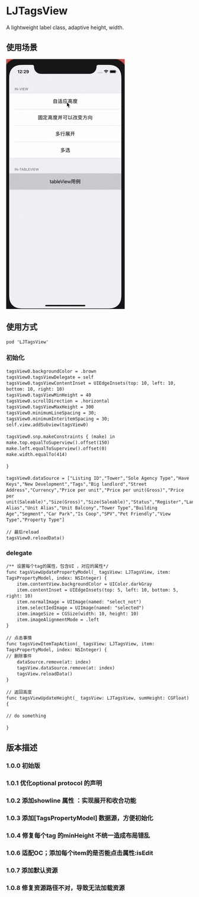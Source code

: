 # LJTagsView
A lightweight label class, adaptive height, width.

## 使用场景

![image](https://github.com/Clemmie-L/LJTagsView/blob/main/image/ezgif-2-923de88307ee.gif)

## 使用方式

    pod 'LJTagsView'

### 初始化

    tagsView0.backgroundColor = .brown
    tagsView0.tagsViewDelegate = self
    tagsView0.tagsViewContentInset = UIEdgeInsets(top: 10, left: 10, bottom: 10, right: 10)
    tagsView0.tagsViewMinHeight = 40
    tagsView0.scrollDirection = .horizontal
    tagsView0.tagsViewMaxHeight = 300
    tagsView0.minimumLineSpacing = 30;
    tagsView0.minimumInteritemSpacing = 30;
    self.view.addSubview(tagsView0)
    
    tagsView0.snp.makeConstraints { (make) in
    make.top.equalToSuperview().offset(150)
    make.left.equalToSuperview().offset(0)
    make.width.equalTo(414)
    
    }

    tagsView0.dataSource = ["Listing ID","Tower","Sole Agency Type","Have Keys","New Development","Tags","Big landlord","Street Address","Currency","Price per unit","Price per unit(Gross)","Price per unit(Saleable)","Size(Gross)","Size(Saleable)","Status","Register","Landlord","SSD","Agent","Floor Alias","Unit Alias","Unit Balcony","Tower Type","Building Age","Segment","Car Park","Is Coop","SPV","Pet Friendly","View Type","Property Type"]

    // 最后reload
    tagsView0.reloadData()

### delegate

    /** 设置每个tag的属性，包含UI ，对应的属性*/
    func tagsViewUpdatePropertyModel(_ tagsView: LJTagsView, item: TagsPropertyModel, index: NSInteger) {
        item.contentView.backgroundColor = UIColor.darkGray
        item.contentInset = UIEdgeInsets(top: 5, left: 10, bottom: 5, right: 10)
        item.normalImage = UIImage(named: "select_not")
        item.selectIedImage = UIImage(named: "selected")
        item.imageSize = CGSize(width: 10, height: 10)
        item.imageAlignmentMode = .left
    }

    // 点击事情
    func tagsViewItemTapAction(_ tagsView: LJTagsView, item: TagsPropertyModel, index: NSInteger) {
    // 删除事件
        dataSource.remove(at: index)
        tagsView.dataSource.remove(at: index)
        tagsView.reloadData()
    }

    // 返回高度
    func tagsViewUpdateHeight(_ tagsView: LJTagsView, sumHeight: CGFloat) {

    // do something

    }

## 版本描述
### 1.0.0 初始版
### 1.0.1 优化optional protocol 的声明
### 1.0.2 添加showline 属性 ：实现展开和收合功能
### 1.0.3 添加[TagsPropertyModel] 数据源，方便初始化
### 1.0.4 修复每个tag 的minHeight 不统一造成布局错乱
### 1.0.6 适配OC；添加每个item的是否能点击属性:isEdit
### 1.0.7 添加默认资源
### 1.0.8 修复资源路径不对，导致无法加载资源
